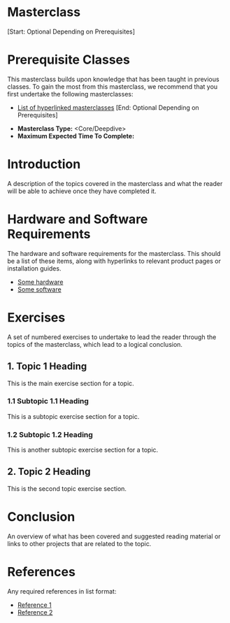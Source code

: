 <Name of Topic> Masterclass
===========================


[Start: Optional Depending on Prerequisites]
# Prerequisite Classes

This masterclass builds upon knowledge that has been taught in previous classes.
To gain the most from this masterclass, we recommend that you first undertake
the following masterclasses:

* [List of hyperlinked masterclasses](https://hyperlinkedmasterclasses)
[End: Optional Depending on Prerequisites]

+ **Masterclass Type:** <Core/Deepdive>
+ **Maximum Expected Time To Complete:** <Time in minutes>

# Introduction

A description of the topics covered in the masterclass and what the reader
will be able to achieve once they have completed it.

# Hardware and Software Requirements

The hardware and software requirements for the masterclass. This should be a
list of these items, along with hyperlinks to relevant product pages or
installation guides.

* [Some hardware](https://somehardware)
* [Some software](https://somesoftware)

# Exercises

A set of numbered exercises to undertake to lead the reader through the topics
of the masterclass, which lead to a logical conclusion.

## 1. Topic 1 Heading

This is the main exercise section for a topic.

### 1.1 Subtopic 1.1 Heading

This is a subtopic exercise section for a topic.

### 1.2 Subtopic 1.2 Heading

This is another subtopic exercise section for a topic.

## 2. Topic 2 Heading

This is the second topic exercise section.

# Conclusion

An overview of what has been covered and suggested reading material or links
to other projects that are related to the topic.

# References

Any required references in list format:

* [Reference 1](https://reference1)
* [Reference 2](https://reference2)
